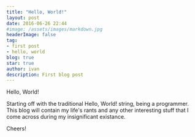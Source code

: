 ```yaml
---
title: "Hello, World!"
layout: post
date: 2016-06-26 22:44
#image: /assets/images/markdown.jpg
headerImage: false
tag:
- first post
- hello, world
blog: true
star: true
author: ivan
description: First blog post
---
```

Hello, World!

Starting off with the traditional Hello, World! string, being a programmer.
This blog will contain my life's rants and any other interesting stuff that I come across during my insignificant existance.

Cheers!
